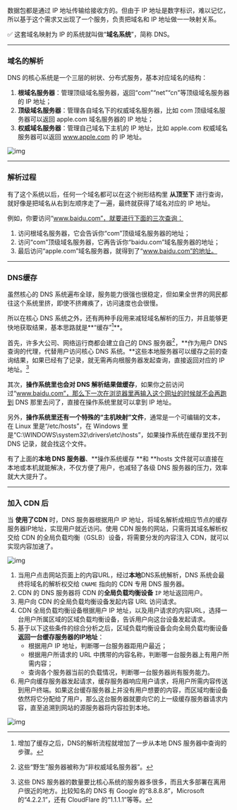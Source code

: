 数据包都是通过 IP 地址传输给接收方的。但由于 IP 地址是数字标识，难以记忆，所以基于这个需求又出现了一个服务，负责把域名和 IP 地址做一一映射关系。

:white_check_mark: 这套域名映射为 IP 的系统就叫做“**域名系统**”，简称 DNS。

---------

### 域名的解析

DNS 的核心系统是一个三层的树状、分布式服务，基本对应域名的结构：

1. **根域名服务器**：管理顶级域名服务器，返回“com”“net”“cn”等顶级域名服务器的 IP 地址；
2. **顶级域名服务器**：管理各自域名下的权威域名服务器，比如 com 顶级域名服务器可以返回 apple.com 域名服务器的 IP 地址；
3. **权威域名服务器**：管理自己域名下主机的 IP 地址，比如 apple.com 权威域名服务器可以返回 www.apple.com 的 IP 地址。

![img](https://static001.geekbang.org/resource/image/e5/ac/e51df3245609880641043af65bba94ac.png?wh=3000*1681)



---------------

### 解析过程

有了这个系统以后，任何一个域名都可以在这个树形结构里 **从顶至下** 进行查询，就好像是把域名从右到左顺序走了一遍，最终就获得了域名对应的 IP 地址。

例如，你要访问“www.baidu.com”，就要进行下面的三次查询：

1. 访问根域名服务器，它会告诉你“com”顶级域名服务器的地址；
2. 访问“com”顶级域名服务器，它再告诉你“baidu.com”域名服务器的地址；
3. 最后访问“apple.com”域名服务器，就得到了“www.baidu.com”的地址。



----------



### DNS缓存

虽然核心的 DNS 系统遍布全球，服务能力很强也很稳定，但如果全世界的网民都往这个系统里挤，即使不挤瘫痪了，访问速度也会很慢。

所以在核心 DNS 系统之外，还有两种手段用来减轻域名解析的压力，并且能够更快地获取结果，基本思路就是**“缓存”[^3]**。



首先，许多大公司、网络运行商都会建立自己的 DNS 服务器[^2]，**作为用户 DNS 查询的代理，代替用户访问核心 DNS 系统。**这些本地服务器可以缓存之前的查询结果，如果已经有了记录，就无需再向根服务器发起查询，直接返回对应的 IP 地址。[^1]



其次，**操作系统里也会对 DNS 解析结果做缓存**，如果你之前访问过“www.baidu.com”，那么下一次在浏览器里再输入这个网址的时候就不会再跑到 DNS 那里去问了，直接在操作系统里就可以拿到 IP 地址。



另外，**操作系统里还有一个特殊的“主机映射”文件**，通常是一个可编辑的文本，在 Linux 里是“/etc/hosts”，在 Windows 里是“C:\WINDOWS\system32\drivers\etc\hosts”，如果操作系统在缓存里找不到 DNS 记录，就会找这个文件。



有了上面的**本地 DNS 服务器**、**操作系统缓存 **和 **hosts 文件就可以直接在本地或本机就能解决，不仅方便了用户，也减轻了各级 DNS 服务器的压力，效率就大大提升了。

--------



### 加入 CDN 后

当 **使用了CDN** 时，DNS 服务器根据用户 IP 地址，将域名解析成相应节点的缓存服务器IP地址，实现用户就近访问。使用 CDN 服务的网站，只需将其域名解析权交给 CDN 的全局负载均衡（GSLB）设备，将需要分发的内容注入 CDN，就可以实现内容加速了。

![img](https://support.huaweicloud.com/productdesc-cdn/zh-cn_image_0000001129063959.png)



1. 当用户点击网站页面上的内容URL，经过**本地**DNS系统解析，DNS 系统会最终将域名的解析权交给 `CNAME` 指向的 CDN 专用 DNS 服务器。
2. CDN 的 DNS 服务器将 CDN 的**全局负载均衡设备** `IP` 地址返回用户。
3. 用户向 CDN 的全局负载均衡设备发起内容 URL 访问请求。
4. CDN 全局负载均衡设备根据用户 IP 地址，以及用户请求的内容URL，选择一台用户所属区域的区域负载均衡设备，告诉用户向这台设备发起请求。
5. 基于以下这些条件的综合分析之后，区域负载均衡设备会向全局负载均衡设备 **返回一台缓存服务器的IP地址**：
   - 根据用户 IP 地址，判断哪一台服务器距用户最近；
   - 根据用户所请求的 URL 中携带的内容名称，判断哪一台服务器上有用户所需内容；
   - 查询各个服务器当前的负载情况，判断哪一台服务器尚有服务能力。
6. 用户向缓存服务器发起请求，缓存服务器响应用户请求，将用户所需内容传送到用户终端。如果这台缓存服务器上并没有用户想要的内容，而区域均衡设备依然将它分配给了用户，那么这台服务器就要向它的上一级缓存服务器请求内容，直至追溯到网站的源服务器将内容拉到本地。





![img](https://support.huaweicloud.com/productdesc-cdn/zh-cn_image_0170805353.png)



















[^1]: 这些 DNS 服务器的数量要比核心系统的服务器多很多，而且大多部署在离用户很近的地方。比较知名的 DNS 有 Google 的“8.8.8.8”，Microsoft 的“4.2.2.1”，还有 CloudFlare 的“1.1.1.1”等等。
[^2]: 这些“野生”服务器被称为“非权威域名服务器”。
[^3]: 增加了缓存之后，DNS的解析流程就增加了一步从本地 DNS 服务器中查询的步骤。

